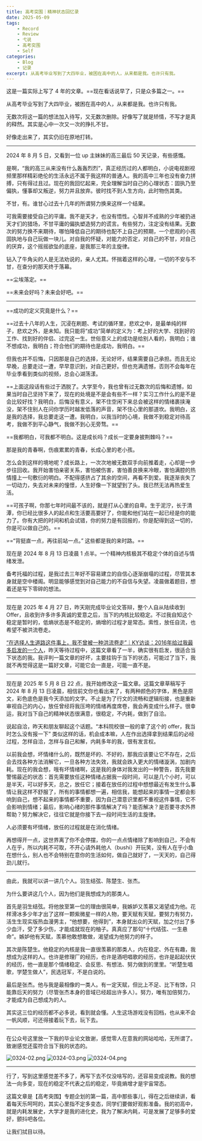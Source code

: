 ```yaml
---
title: 高考突围｜精神状态回忆录
date: 2025-05-09
tags: 
	- Record
	- Review
	- 弋说
	- 高考突围
	- Self
categories:
	- Blog
  	- 记录
excerpt: 从高考毕业写到了大四毕业，被困在高中的人，从来都是我。也许只有我。
---
```



这是一篇实际上写了 4 年的文章。==现在看话说早了，只是众多篇之一。==

从高考毕业写到了大四毕业，被困在高中的人，从来都是我。也许只有我。

无数次将这一篇的想法加入待写，又无数次删除。好像写了就是矫情，不写才是真的释然。其实是心中一次又一次的挣扎不甘。

好像走出来了，其实仍旧在原地打转。

---

2024 年 8 月 5 日，又看到一位 up 主妹妹的高三最后 50 天记录，有些感慨。

是啊，“我的高三从来没有什么轰轰烈烈”，真正经历过的人都明白，小说电视剧视频里那样精彩绝伦的生活永远不属于我这样的普通人。我的高中三年也没有奋力拼搏，只有得过且过。现在的我回忆起来，完全理解当时自己的心理状态：固执乃至偏执，懂事却又叛逆，努力并且放弃。彼时找不到人生方向，此时物伤其类。

不甘，有。谁甘心过去十几年的所谓努力换来这样一个结果。

可我需要接受自己的平庸。我不是天才，也没有悟性。心智并不成熟的少年被扔进天才们的猎场，不甘平庸的偏执塑造努力的谎言。有些努力，注定没有结果。无数次的努力换不来期待，哪怕降低自己的期待也配不上自己的预期，一个悲观的小孩固执地与自己玩做一块儿。对自我的怀疑，对能力的否定，对自己的不甘，对自己的厌弃，这个摇摇欲坠的底座，是我那三年的主旋律。

钻入了牛角尖的人是无法劝说的，亲人尤其。怀揣着这样的心理，一切的不安与不甘，在查分的那天终于落幕。

==尘埃落定。==

==未来会好吗？未来会好吧。==

---  

==成功的定义究竟是什么？==

==过去十八年的人生，沉浸在刷题、考试的循环里，悲欢之中，是最单纯的样子，悲欢之外，是未知。我只能将“成功”简单的定义为：考上好的大学、找到好的工作、找到好的伴侣、过完这一生。世俗意义上的成功是给别人看的，我明白；谁不想成功，我明白；符合他们的期待也是成功，我明白。==

但我也并不后悔，只因那是自己的选择，无论好坏，结果需要自己承担。而且无论早晚，总要走过一遭，早早意识到，对自己更好。但也充满遗憾，否则不会每年在毕业季看到类似的视频，总会心湖荡漾。

==上面这段话有些过于洒脱了。大学至今，我也曾有过无数次的后悔和遗憾，如果当时自己坚持下来了，现在的处境是不是会有些不一样？实习工作什么的是不是会比较好找？我明白，后悔没有意义，架不住空闲下来总会被这样的情绪裹挟淹没，架不住别人在问你学历时越发低落的声音，架不住心里的那道坎。我明白，这是我的选择，我总要走这一遭。我明白，以我当时的心境，我做不到稳定对待高考，我做不到平心静气，我做不到心无旁骛。==

==我都明白，可我都不明白。这是成长吗？成长一定要身披荆棘吗？==

那是我的青春啊，伤痕累累的青春，长成心里的老小孩。

怎么会到这样的境地呢？成长路上，一次次地被无数双手向前推着走，心却是一步步往回收。我开始害怕亲密关系，害怕被伤害，害怕善良换来冷眼，害怕满腔的热情撞上一句敷衍的明白。不配得感挤占了其余的空间，再看不到爱。我逐渐丧失了一切动力，失去对未来的憧憬，人生好像一下就望到了头。我已然无法再热爱生活。

==可孩子啊，你那七年时间最不该的，就是打从心里的自卑。生于泥泞，长于清潭，你已经比很多人的起点和生活要高要好了，你能和他们站在一起已经是你的能力了。你有大把的时间和机会试错，你的努力是有回报的，你是配得到这一切的，你是可以做自己的。==

==“背挺直一点，再往前站一点。” 这些都是我的来时路。==

现在是 2024 年 8 月 13 日凌晨 1 点半。一个精神内核极其不稳定个体的自述与情绪发泄。

备考托福的过程，是我过去三年好不容易建立的自信心逐渐崩塌的过程，尽管其本身就是空中楼阁。明显能够感觉到对自己能力的不自信与失望。凌晨做着题目，想着还是写下零碎的想法。

---

现在是 2025 年 4 月 27 日，昨天刚完成毕业论文答辩，整个人自从陆续收到 Offer，且收到许多许多真诚的爱意之后，当下的内核比较稳定。不过我自知这个稳定是暂时的，低熵状态是不稳定的，熵增的过程才是常态。索性，放任自流，也希望不被洪流卷走。

[“在选择人生道路这件事上，我不曾被一种洪流卷走”｜KY访谈：2016年给过我最多启发的一个人](https://mp.weixin.qq.com/s/itLcr-COE2crt3y67JwTMA?scene=1)，昨天等待过程中，这篇文章看了一半，确实很有启发，很适合当下状态的我。我评判一篇文章的好坏，主要挂钩于当下的状态，可能过了当下，我就不再觉得这是一篇好文章，可能它会一直是，可能一直不是。

---

现在是 2025 年 5 月 8 日 22 点，我开始修改这一篇文章。这篇文章草稿写于 2024 年 8 月 13 日凌晨，相信前文你也看出来了，有两种颜色的字体，黑色是原文，彩色底色是我今天添加的文字。不止是为了行文的流畅和逻辑衔接，也是重新审视自己的内心，放任曾经将我压垮的情绪再度席卷，我会再变成什么样子。很幸运，我对当下自己的精神状态很满意，很稳定，不内耗，做到了自洽。

说起自洽，昨天和朋友聊起这个话题。“本科院校很一般的拿了这个的 offer，我当时怎么没有报一下” 类似这样的话，机会成本嘛，人在作出选择拿到结果后的必经过程，怎样自洽，怎样与自己和解，内耗多年的我，很有发言权。

以前我会想，坏情绪什么的，既然是坏的、不好的，那我应该要让它不存在，之后会去找各种方法消解它，一旦各种方法失效，我就会跌入更大的情绪漩涡，加剧内耗。现在的我会想，哦有坏情绪啊，这是我的身体对我发出的一种警告，首先我要警惕最近的状态：首先需要放任这种情绪占据我一段时间，可以是几个小时，可以是半天，可以好多天，总之，放任它；接着在放任的过程中想想最近有发生什么事情让我这样不舒服了，所有的事情都想一遍，相信我，能想起来的事情一定都会影响到自己，想不起来的事情都不重要，因为自己潜意识里都不重视这件事情，它不会影响到情绪；最后，影响心绪的那件事情解决了吗？能否解决？是否要寻求外界帮助？努力解决它，往往它就是你接下去一段时间生活的主旋律。

人必须要有坏情绪，放任的过程就是在消化情绪。

再想得开一点，这世界离了你不会停摆，你的一点点情绪除了影响到自己，不会有人在乎，所以内耗不可取，不开心请外耗他人（bushi）开玩笑，没有人在乎小鱼在想什么，别人也不会特别在意你的生活如何，做自己就好了，一天天的，自己得劲儿就行。

---

由此，我就可以讲一讲几个人。羽生结弦、陈楚生、张杰。

为什么要讲这几个人，因为他们是我想成为的那类人。

首先是羽生结弦。将他放至第一位的理由很简单，我嫉妒又羡慕又渴望成为他。花样滑冰多少年才出了这样一颗紫微星一样的人物，要天赋有天赋，要努力有努力，活生生现实版热血漫男主，“他想要，他得到”，本身就出众的天赋，加之付出了多少血汗，受了多少伤，才能成就现在的柚子。真真应了那句“十代结弦、一生悬命”。嫉妒他有天赋，羡慕他敢想敢做，渴望成为他努力的样子。

其次是陈楚生。他稳定的内核是我一直很羡慕的那类人，内在稳定、外在有趣，我想成为这样的人。也许是修理厂的经历，也许是酒吧唱歌的经历，也许是起起伏伏的经历，他一直是那个情绪稳定、会反思、有想法、努力做到的里里。“听楚生唱歌，学楚生做人”，民选冠军，不是白说的。

最后是张杰。他与我是最相像的一类人。有一定天赋，但比上不足、比下有馀，只能靠后天的努力（尽管张杰本身的音域已经超出许多人）。努力，唯有加倍努力，才能成为自己想成为的人。

其实这三位的经历都不必多说，看到就会懂。人生这场游戏没有回档，也从来不会一帆风顺，可还得接着玩下去，玩下去。

---

在公众号这里放一下我的毕业论文致谢，感觉零人在意我的网站哈哈，无所谓了。致谢感觉还蛮符合当下我的状态的。

![0324-02.png](/images/0324-02.png)
![0324-03.png](/images/0324-03.png)
![0324-04.png](/images/0324-04.png)


---

行了，写到这里感觉差不多了，再写下去不仅没啥写的，还容易变成说教。我的想法一向多变，现在的稳定不代表之后的稳定，毕竟熵增才是宇宙常态。

这篇文章是【高考突围】专题企划的第一篇，高中那些事儿，得在之后继续讲，看着每天乐呵呵的，其实心里指不定多变态，同学们要做好观影准备。我的初高中，就是内耗发展史，大学才是我的进化史，我为了解决内耗，可是发展了足够多的爱好，颤抖吧各位。

让我们拭目以待。
